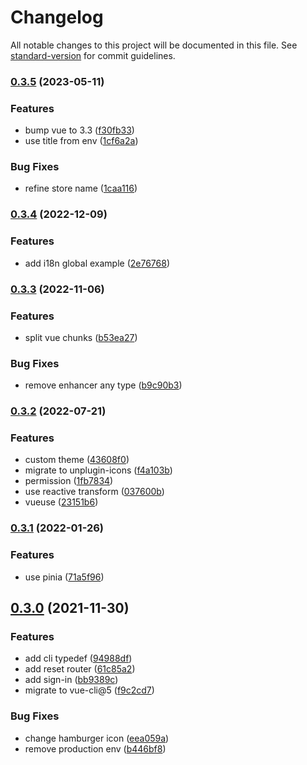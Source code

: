 # Changelog

All notable changes to this project will be documented in this file. See [standard-version](https://github.com/conventional-changelog/standard-version) for commit guidelines.

### [0.3.5](https://github.com/ntnyq/element-plus-admin/compare/v0.3.4...v0.3.5) (2023-05-11)


### Features

* bump vue to 3.3 ([f30fb33](https://github.com/ntnyq/element-plus-admin/commit/f30fb33a1a6f6048f377761db86af82e8799ea2e))
* use title from env ([1cf6a2a](https://github.com/ntnyq/element-plus-admin/commit/1cf6a2a6c9253aca6c10b5e18180e2d7d1ba7efb))


### Bug Fixes

* refine store name ([1caa116](https://github.com/ntnyq/element-plus-admin/commit/1caa116ddc8238d064cc65973eb944cf202d9e6d))

### [0.3.4](https://github.com/ntnyq/element-plus-admin/compare/v0.3.3...v0.3.4) (2022-12-09)


### Features

* add i18n global example ([2e76768](https://github.com/ntnyq/element-plus-admin/commit/2e767682a33c677ba74d1bfba9f8be74c669e455))

### [0.3.3](https://github.com/ntnyq/element-plus-admin/compare/v0.3.2...v0.3.3) (2022-11-06)


### Features

* split vue chunks ([b53ea27](https://github.com/ntnyq/element-plus-admin/commit/b53ea27bf289944d40529502b0c79a811991c7bc))


### Bug Fixes

* remove enhancer any type ([b9c90b3](https://github.com/ntnyq/element-plus-admin/commit/b9c90b3ccbb1863742cee565cc327372eb61955b))

### [0.3.2](https://github.com/ntnyq/element-plus-admin/compare/v0.3.1...v0.3.2) (2022-07-21)


### Features

* custom theme ([43608f0](https://github.com/ntnyq/element-plus-admin/commit/43608f08edc8d255236a4c51e618b7a0eff94191))
* migrate to unplugin-icons ([f4a103b](https://github.com/ntnyq/element-plus-admin/commit/f4a103baa35969bbd50b4972c691f0cae64a550b))
* permission ([1fb7834](https://github.com/ntnyq/element-plus-admin/commit/1fb7834223399721c15c12c7e7e1b477c7faa6f2))
* use reactive transform ([037600b](https://github.com/ntnyq/element-plus-admin/commit/037600bb50d11f9991113e8649533dca53aca028))
* vueuse ([23151b6](https://github.com/ntnyq/element-plus-admin/commit/23151b6e38f93deb05efc6359486d159442fea74))

### [0.3.1](https://github.com/ntnyq/element-plus-admin/compare/v0.3.0...v0.3.1) (2022-01-26)


### Features

* use pinia ([71a5f96](https://github.com/ntnyq/element-plus-admin/commit/71a5f966e22eeae8ae1c47e38947611b99edf320))

## [0.3.0](https://github.com/ntnyq/element-plus-admin/compare/v0.2.0...v0.3.0) (2021-11-30)

### Features

-   add cli typedef ([94988df](https://github.com/ntnyq/element-plus-admin/commit/94988dfcae2d238332a54c6ec4ef60e10aaecbb6))
-   add reset router ([61c85a2](https://github.com/ntnyq/element-plus-admin/commit/61c85a2cfb2a2cce06382451ca6e29e9398d6e7e))
-   add sign-in ([bb9389c](https://github.com/ntnyq/element-plus-admin/commit/bb9389cf3f44efac596179162288870a1bddf7ef))
-   migrate to vue-cli@5 ([f9c2cd7](https://github.com/ntnyq/element-plus-admin/commit/f9c2cd701f26b91bb4401205a6c4f78c9bed8d9a))

### Bug Fixes

-   change hamburger icon ([eea059a](https://github.com/ntnyq/element-plus-admin/commit/eea059ae0367fd2a44a3eec137c408b22456268c))
-   remove production env ([b446bf8](https://github.com/ntnyq/element-plus-admin/commit/b446bf8b192d7699e80d57cdce231c9fd812aa0f))
